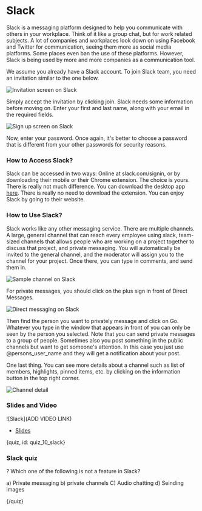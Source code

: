 # Slack
 
Slack is a messaging platform designed to help you communicate with others in your workplace. Think of it like a group chat, but for work related subjects. A lot of companies and workplaces look down on using Facebook and Twitter for communication, seeing them more as social media platforms. Some places even ban the use of these platforms. However, Slack is being used by more and more companies as a communication tool.

We assume you already have a Slack account. To join Slack team, you need an invitation similar to the one below.

![Invitation screen on Slack](images/10_slack/10_google_slack_01.png)

Simply accept the invitation by clicking join. Slack needs some information before moving on. Enter your first and last name, along with your email in the required fields.

![Sign up screen on Slack](images/10_slack/10_google_slack_02.png)

 
Now, enter your password. Once again, it's better to choose a password that is different from your other passwords for security reasons. 


### How to Access Slack?
 
Slack can be accessed in two ways: Online at slack.com/signin, or by downloading their mobile or their Chrome extension. The choice is yours. There is really not much difference. You can download the desktop app [here](https://chrome.google.com/webstore/detail/slack/jeogkiiogjbmhklcnbgkdcjoioegiknm?hl=en-US). There is really no need to download the extension. You can enjoy Slack by going to their website.
 
### How to Use Slack?
 
Slack works like any other messaging service. There are multiple channels. A large, general channel that can reach every employee using slack, team-sized channels that allows people who are working on a project together to discuss that project, and private messaging. You will automatically be invited to the general channel, and the moderator will assign you to the channel for your project. Once there, you can type in comments, and send them in.
 
![Sample channel on Slack](images/10_slack/10_google_slack_03.png)
 
For private messages, you should click on the plus sign in front of Direct Messages.
 
![Direct messaging on Slack](images/10_slack/10_google_slack_04.png)
  
Then find the person you want to privately message and click on Go. Whatever you type in the window that appears in front of you can only be seen by the person you selected. Note that you can send private messages to a group of people. Sometimes also you post something in the public channels but want to get someone's attention. In this case you just use @persons_user_name and they will get a notification about your post.

One last thing. You can see more details about a channel such as list of members, highlights, pinned items, etc. by clicking on the information button in the top right corner.

![Channel detail](images/10_slack/10_google_slack_05.png)

### Slides and Video

![Slack](ADD VIDEO LINK)

* [Slides](https://docs.google.com/presentation/d/1MRilsnUC53namMrkqA9O7MkBybbQ4JKTvVNFlomkMuM/edit?usp=sharing)

{quiz, id: quiz_10_slack}

### Slack quiz

? Which one of the following is not a feature in Slack?

a) Private messaging
b) private channels
C) Audio chatting
d) Seinding images

{/quiz}